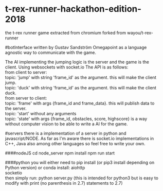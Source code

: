 # t-rex-runner-hackathon-edition-2018
the t-rex runner game extracted from chromium forked from wayou/t-rex-runner

#botInterface 
written by Gustav Sandström Omegapoint as a language agnostic way to communicate with the game. 

The AI implementing the jumping logic is the server and the game is the client. 
Using websockets with socket.io The API is as follows:  
from client to server:  
topic: 'jump' with string 'frame_id' as the argument. this will make the client jump.  
topic: 'duck' with string 'frame_id' as the argument. this will make the client duck.  
from server to client:  
topic: 'frame' with args {frame_id and frame_data}. this will publish data to the server.  
topic: 'start' without any arguments  
topic: 'state' with args {frame_id, obstacles, score, highscore} is a way without computer vision to be able to write a AI for the game.

#servers
there is a implementation of a server in python and javascript/NODE. As far as I'm aware there is socket.io implementations in C++, Java
also among other languages so feel free to write your own.

####nodeJS
cd node_server
npm install
npm run start

####python
you will either need to pip install (or pip3 install depending on Python version) or conda install:
aiohttp  
socketio  
then simply run: python server.py (this is intended for python3 but is easy to modify with print (no parenthesis in 2.7) statements to 2.7)